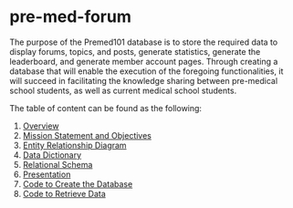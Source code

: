 # pre-med-forum
The purpose of the Premed101 database is to store the required data to display forums, topics, and posts, generate statistics, generate the leaderboard, and generate member account pages. Through creating a database that will enable the execution of the foregoing functionalities, it will succeed in facilitating the knowledge sharing between pre-medical school students, as well as current medical school students.

The table of content can be found as the following:
1. [Overview](https://github.com/tzyiyuet/pre-med_forum/blob/master/Overview.md)
2. [Mission Statement and Objectives](https://github.com/tzyiyuet/pre-med_forum/blob/master/Mission%20Statement%20and%20Objectives.md)
3. [Entity Relationship Diagram](https://github.com/tzyiyuet/pre-med_forum/blob/master/ERD.JPG)
4. [Data Dictionary](https://github.com/tzyiyuet/pre-med_forum/blob/master/Data%20Dictionary.md)
5. [Relational Schema](https://github.com/tzyiyuet/pre-med_forum/blob/master/Relational%20Schema.md)
6. [Presentation](https://tzyiyuet.github.io/premed_database/)
7. [Code to Create the Database](https://github.com/tzyiyuet/pre-med_forum/blob/master/create.sql)
8. [Code to Retrieve Data](https://github.com/tzyiyuet/pre-med_forum/blob/master/queries.sql)
